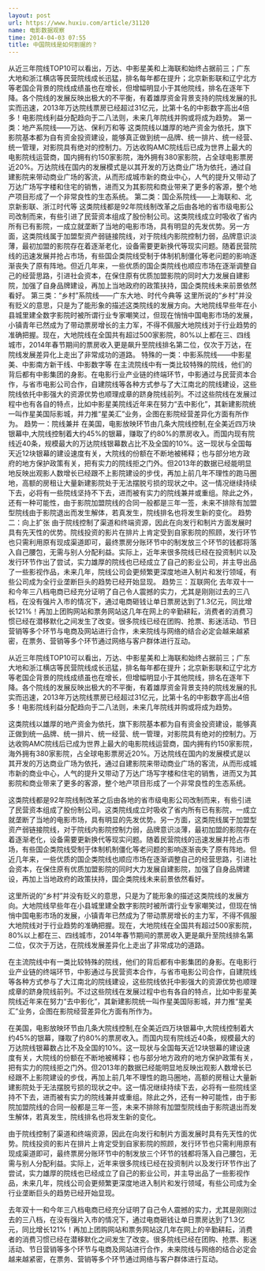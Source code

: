 ```yaml
---
layout: post
url: https://www.huxiu.com/article/31120
name: 电影数据观察
time: 2014-04-03 07:55
title: 中国院线是如何割据的？
---
```

从近三年院线TOP10可以看出，万达、中影星美和上海联和始终占据前三；广东大地和浙江横店等民营院线成长迅猛，排名每年都在提升；北京新影联和辽宁北方等老国企背景的院线成绩虽也在增长，但增幅明显小于其他院线，排名在逐年下降。各个院线的发展反映出极大的不平衡，有着雄厚资金背景支持的院线发展的扎实而迅速，2013年万达院线票房已经超过31亿元，比第十名的中影数字高出4倍多！电影院线利益分配趋向于二八法则，未来几年院线并购或将成为趋势。 第一类：地产系院线——万达、保利万和等 这类院线以雄厚的地产资金为依托，旗下影院基本都为自有资金投资建设，能够真正做到统一品牌、统一排片、统一经营、统一管理，对影院具有绝对的控制力。万达收购AMC院线后已成为世界上最大的电影院线运营商，国内拥有约150家影院，海外拥有380家影院，占全球电影票房近20%。万达院线在国内的发展模式是以其开发的万达商业广场为依托，通过自建影院来带动商业广场的客流，从而形成城市新的商业中心，人气的提升又带动了万达广场写字楼和住宅的销售，进而又为其影院和商业带来了更多的客源，整个地产项目形成了一个非常良性的生态系统。 第二类：国企系院线——上海联和、北京新影联、浙江时代等 这类院线都是92年院线制改革之后由各地的省市级电影公司改制而来，有些引进了民营资本组成了股份制公司。这类院线成立时吸收了省内所有已有影院，一成立就垄断了当地的电影市场，具有明显的先发优势。另一方面，这类院线属于加盟型资产弱链接院线，对于院线内影院控制力弱，品牌意识淡薄，最初加盟的影院存在着逐渐老化，设备需要更新换代等现实问题。随着民营院线的迅速发展并抢占市场，有些国企类院线受制于体制机制僵化等老问题的影响逐渐丧失了原有阵地。但近几年来，一些优质的国企类院线也顺应市场在逐渐调整自己的经营思路，引进社会资本，在保住原有优质加盟影院的同时大力发展自建影院，加强了自身品牌建设，再加上当地政府的政策扶持，国企类院线未来前景依然看好。 第三类：“乡村”系院线——广东大地、时代今典等 这里所说的“乡村”并没有贬义的意思，只是为了能形象的描述这类院线的发展方向。大地院线早些年在小县城里建全数字影院时被所谓行业专家嘲笑过，但现在悄悄中国电影市场的发展，小镇青年已然成为了带动票房增长的主力军，不得不佩服大地院线对于行业趋势的准确把握。现在，大地院线在全国共有超过500家影院，80%以上都在三、四线城市，2014年春节期间的票房收入更是飙升至院线排名第二位，仅次于万达，在院线发展差异化上走出了非常成功的道路。 特殊的一类：中影系院线——中影星美、中影南方新干线、中影数字等 在主流院线中有一类比较特殊的院线，他们的背后都有中影集团的身影。在电影行业产业链的终端环节，中影通过与民营资本合作，与省市电影公司合作，自建院线等各种方式参与了大江南北的院线建设，这些院线依托中影强大的资源优势也顺理成章的跻身院线前列。不过这些院线在发展过程中也有各自的特点，比如中影星美院线近年来在努力“去中影化”，其新建影院统一叫作星美国际影城，并力推“星美汇”业务，企图在影院经营差异化方面有所作为。 趋势一：院线兼并 在美国，电影放映环节由几条大院线控制,在全美近四万块银幕中,大院线控制着大约45%的银幕，赚取了约80%的票房收入。而国内现有院线近40条，规模最大的万达院线银幕数占比不及全国的10%。这一现状与全国每天近12块银幕的建设速度有关，大院线的份额在不断地被稀释；也与部分地方政府的地方保护政策有关，把有实力的院线拒之门外。但2013年的数据已经能明显地反映出观影人数增长已经跟不上影院建设的步伐，再加上前几年不理性的跑马圈地，高额的房租让大量新建影院处于无法摆脱亏损的现状之中。这一情况继续持续下去，必将有一些院线坚持不下去，进而被有实力的院线兼并或重组。除此之外，还有一种可能性，由于影院加盟院线的合同一般都是三年一签，未来不排除有加盟型院线由于影院退出而发生解体，若真发生，院线排名也将发生新的变化。 趋势二：向上扩张 由于院线控制了渠道和终端资源，因此在向发行和制片方面发展时具有先天性的优势。院线投资的影片在排片上肯定受到自家影院的照顾，发行环节也只需利用原有现成渠道即可，最终票房分账环节中的制发放三个环节的钱都将落入自己腰包，无需与别人分配利益。实际上，近年来很多院线已经在投资制片以及发行环节作出了尝试，实力雄厚的院线也已经成立了自己的影业公司，并主导出品了一些影视作品，未来几年，院线公司会更频繁更深度地进入制片和发行领域，有些公司成为全行业垄断巨头的趋势已经开始显现。 趋势三：互联网化 去年双十一和今年三八档电商已经充分证明了自己令人震撼的实力，尤其是刚刚过去的三八档，在没有强片入市的情况下，通过电商砸钱让单日票房达到了1.3亿元，同比增长121%！再加上团购网站和票务网站这几年在网上的辛勤耕耘，消费者的消费习惯已经在潜移默化之间发生了改变。很多院线已经在团购、抢票、影迷活动、节日营销等多个环节与电商及网站进行合作，未来院线与网络的结合必定会越来越紧密，在票务、营销等多个环节通过网络与客户群体进行互动。

从近三年院线TOP10可以看出，万达、中影星美和上海联和始终占据前三；广东大地和浙江横店等民营院线成长迅猛，排名每年都在提升；北京新影联和辽宁北方等老国企背景的院线成绩虽也在增长，但增幅明显小于其他院线，排名在逐年下降。各个院线的发展反映出极大的不平衡，有着雄厚资金背景支持的院线发展的扎实而迅速，2013年万达院线票房已经超过31亿元，比第十名的中影数字高出4倍多！电影院线利益分配趋向于二八法则，未来几年院线并购或将成为趋势。

这类院线以雄厚的地产资金为依托，旗下影院基本都为自有资金投资建设，能够真正做到统一品牌、统一排片、统一经营、统一管理，对影院具有绝对的控制力。万达收购AMC院线后已成为世界上最大的电影院线运营商，国内拥有约150家影院，海外拥有380家影院，占全球电影票房近20%。万达院线在国内的发展模式是以其开发的万达商业广场为依托，通过自建影院来带动商业广场的客流，从而形成城市新的商业中心，人气的提升又带动了万达广场写字楼和住宅的销售，进而又为其影院和商业带来了更多的客源，整个地产项目形成了一个非常良性的生态系统。

这类院线都是92年院线制改革之后由各地的省市级电影公司改制而来，有些引进了民营资本组成了股份制公司。这类院线成立时吸收了省内所有已有影院，一成立就垄断了当地的电影市场，具有明显的先发优势。另一方面，这类院线属于加盟型资产弱链接院线，对于院线内影院控制力弱，品牌意识淡薄，最初加盟的影院存在着逐渐老化，设备需要更新换代等现实问题。随着民营院线的迅速发展并抢占市场，有些国企类院线受制于体制机制僵化等老问题的影响逐渐丧失了原有阵地。但近几年来，一些优质的国企类院线也顺应市场在逐渐调整自己的经营思路，引进社会资本，在保住原有优质加盟影院的同时大力发展自建影院，加强了自身品牌建设，再加上当地政府的政策扶持，国企类院线未来前景依然看好。

这里所说的“乡村”并没有贬义的意思，只是为了能形象的描述这类院线的发展方向。大地院线早些年在小县城里建全数字影院时被所谓行业专家嘲笑过，但现在悄悄中国电影市场的发展，小镇青年已然成为了带动票房增长的主力军，不得不佩服大地院线对于行业趋势的准确把握。现在，大地院线在全国共有超过500家影院，80%以上都在三、四线城市，2014年春节期间的票房收入更是飙升至院线排名第二位，仅次于万达，在院线发展差异化上走出了非常成功的道路。

在主流院线中有一类比较特殊的院线，他们的背后都有中影集团的身影。在电影行业产业链的终端环节，中影通过与民营资本合作，与省市电影公司合作，自建院线等各种方式参与了大江南北的院线建设，这些院线依托中影强大的资源优势也顺理成章的跻身院线前列。不过这些院线在发展过程中也有各自的特点，比如中影星美院线近年来在努力“去中影化”，其新建影院统一叫作星美国际影城，并力推“星美汇”业务，企图在影院经营差异化方面有所作为。

在美国，电影放映环节由几条大院线控制,在全美近四万块银幕中,大院线控制着大约45%的银幕，赚取了约80%的票房收入。而国内现有院线近40条，规模最大的万达院线银幕数占比不及全国的10%。这一现状与全国每天近12块银幕的建设速度有关，大院线的份额在不断地被稀释；也与部分地方政府的地方保护政策有关，把有实力的院线拒之门外。但2013年的数据已经能明显地反映出观影人数增长已经跟不上影院建设的步伐，再加上前几年不理性的跑马圈地，高额的房租让大量新建影院处于无法摆脱亏损的现状之中。这一情况继续持续下去，必将有一些院线坚持不下去，进而被有实力的院线兼并或重组。除此之外，还有一种可能性，由于影院加盟院线的合同一般都是三年一签，未来不排除有加盟型院线由于影院退出而发生解体，若真发生，院线排名也将发生新的变化。

由于院线控制了渠道和终端资源，因此在向发行和制片方面发展时具有先天性的优势。院线投资的影片在排片上肯定受到自家影院的照顾，发行环节也只需利用原有现成渠道即可，最终票房分账环节中的制发放三个环节的钱都将落入自己腰包，无需与别人分配利益。实际上，近年来很多院线已经在投资制片以及发行环节作出了尝试，实力雄厚的院线也已经成立了自己的影业公司，并主导出品了一些影视作品，未来几年，院线公司会更频繁更深度地进入制片和发行领域，有些公司成为全行业垄断巨头的趋势已经开始显现。

去年双十一和今年三八档电商已经充分证明了自己令人震撼的实力，尤其是刚刚过去的三八档，在没有强片入市的情况下，通过电商砸钱让单日票房达到了1.3亿元，同比增长121%！再加上团购网站和票务网站这几年在网上的辛勤耕耘，消费者的消费习惯已经在潜移默化之间发生了改变。很多院线已经在团购、抢票、影迷活动、节日营销等多个环节与电商及网站进行合作，未来院线与网络的结合必定会越来越紧密，在票务、营销等多个环节通过网络与客户群体进行互动。

